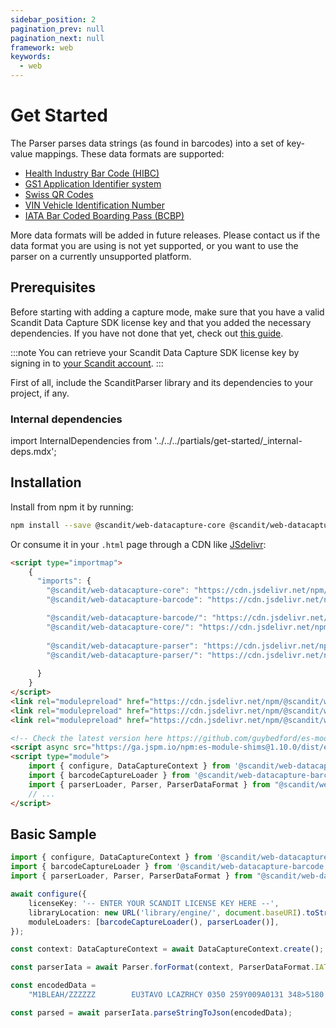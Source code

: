 ```yaml
---
sidebar_position: 2
pagination_prev: null
pagination_next: null
framework: web
keywords:
  - web
---
```


# Get Started

The Parser parses data strings (as found in barcodes) into a set of key-value mappings. These data formats are supported: 

- [Health Industry Bar Code (HIBC)](https://docs.scandit.com/data-capture-sdk/web/parser/hibc.html)
- [GS1 Application Identifier system](https://docs.scandit.com/data-capture-sdk/web/parser/gs1ai.html)
- [Swiss QR Codes](https://docs.scandit.com/data-capture-sdk/web/parser/swissqr.html)
- [VIN Vehicle Identification Number](https://docs.scandit.com/data-capture-sdk/web/parser/vin.html)
- [IATA Bar Coded Boarding Pass (BCBP)](https://docs.scandit.com/data-capture-sdk/web/parser/iata-bcbp.html)

More data formats will be added in future releases. Please contact us if the data format you are using is not yet supported, or you want to use the parser on a currently unsupported platform.


## Prerequisites

Before starting with adding a capture mode, make sure that you have a valid Scandit Data Capture SDK license key and that you added the necessary dependencies. If you have not done that yet, check out [this guide](../add-sdk.md).

:::note
You can retrieve your Scandit Data Capture SDK license key by signing in to [your Scandit account](https://ssl.scandit.com/dashboard/sign-in).
:::

First of all, include the ScanditParser library and its dependencies to your project, if any.

### Internal dependencies

import InternalDependencies from '../../../partials/get-started/_internal-deps.mdx';

<InternalDependencies/>

## Installation

Install from npm it by running:

```sh
npm install --save @scandit/web-datacapture-core @scandit/web-datacapture-barcode @scandit/web-datacapture-parser
```

Or consume it in your `.html` page through a CDN like [JSdelivr](https://www.jsdelivr.com/?query=%40scandit%2Fweb-datacapture-):

```html
<script type="importmap">
    {
      "imports": {
        "@scandit/web-datacapture-core": "https://cdn.jsdelivr.net/npm/@scandit/web-datacapture-core@7.0.0/build/js/index.js",
        "@scandit/web-datacapture-barcode": "https://cdn.jsdelivr.net/npm/@scandit/web-datacapture-barcode@7.0.0/build/js/index.js",

        "@scandit/web-datacapture-barcode/": "https://cdn.jsdelivr.net/npm/@scandit/web-datacapture-barcode@7.0.0/",
        "@scandit/web-datacapture-core/": "https://cdn.jsdelivr.net/npm/@scandit/web-datacapture-core@7.0.0/",
        
        "@scandit/web-datacapture-parser": "https://cdn.jsdelivr.net/npm/@scandit/web-datacapture-parser@7.0.0/build/js/index.js",
        "@scandit/web-datacapture-parser/": "https://cdn.jsdelivr.net/npm/@scandit/web-datacapture-parser@7.0.0/",
        
      }
    }
</script>
<link rel="modulepreload" href="https://cdn.jsdelivr.net/npm/@scandit/web-datacapture-core@7.0.0/build/js/index.js" />
<link rel="modulepreload" href="https://cdn.jsdelivr.net/npm/@scandit/web-datacapture-barcode@7.0.0/build/js/index.js" />
<link rel="modulepreload" href="https://cdn.jsdelivr.net/npm/@scandit/web-datacapture-parser@7.0.0/build/js/index.js" />

<!-- Check the latest version here https://github.com/guybedford/es-module-shims/releases -->
<script async src="https://ga.jspm.io/npm:es-module-shims@1.10.0/dist/es-module-shims.js"></script>
<script type="module">
    import { configure, DataCaptureContext } from '@scandit/web-datacapture-core';
    import { barcodeCaptureLoader } from '@scandit/web-datacapture-barcode';
    import { parserLoader, Parser, ParserDataFormat } from "@scandit/web-datacapture-parser";
    // ...
</script>
```

## Basic Sample

```ts
import { configure, DataCaptureContext } from '@scandit/web-datacapture-core';
import { barcodeCaptureLoader } from '@scandit/web-datacapture-barcode';
import { parserLoader, Parser, ParserDataFormat } from "@scandit/web-datacapture-parser";

await configure({
	licenseKey: '-- ENTER YOUR SCANDIT LICENSE KEY HERE --',
	libraryLocation: new URL('library/engine/', document.baseURI).toString(),
	moduleLoaders: [barcodeCaptureLoader(), parserLoader()],
});

const context: DataCaptureContext = await DataCaptureContext.create();

const parserIata = await Parser.forFormat(context, ParserDataFormat.IATA_BCBP);

const encodedData =
    "M1BLEAH/ZZZZZZ        EU3TAVO LCAZRHCY 0350 259Y009A0131 348>5180      BCY              2A07824010159820 CY                        N";

const parsed = await parserIata.parseStringToJson(encodedData);
```